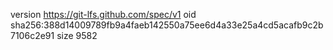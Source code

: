 version https://git-lfs.github.com/spec/v1
oid sha256:388d14009789fb9a4faeb142550a75ee6d4a33e25a4cd5acafb9c2b7106c2e91
size 9582
